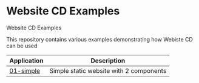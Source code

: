 # Website CD Examples
Website CD Examples

This repository contains various examples demonstrating how Webiste CD can be used

| Application | Description |
|-------------|-------------|
| [01-simple](websites/01-simple) | Simple static website with 2 components |
